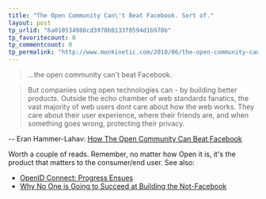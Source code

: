 ```yaml
---
title: "The Open Community Can\'t Beat Facebook. Sort of."
layout: post
tp_urlid: "6a010534988cd3970b0133f0594d1b970b"
tp_favoritecount: 0
tp_commentcount: 0
tp_permalink: "http://www.monkinetic.com/2010/06/the-open-community-cant-beat-facebook.html"
---
```

>...the open community can't beat Facebook.

>But companies using open technologies can - by building better products. Outside the echo chamber of web standards fanatics, the vast majority of web users dont care about how the web works. They care about their user experience, where their friends are, and when something goes wrong, protecting their privacy.

-- Eran Hammer-Lahav: [How The Open Community Can Beat Facebook](http://hueniverse.com/2010/06/how-the-open-community-can-beat-facebook/)

Worth a couple of reads. Remember, no matter how Open it is, it's the product that matters to the consumer/end user. See also:

* [OpenID Connect: Progress Ensues](http://www.monkinetic.com/2010/05/openid-connect-progress-ensues.html)
* [Why No One is Going to Succeed at Building the Not-Facebook](http://www.monkinetic.com/2010/05/why-no-one-is-going-to-succeed-at-building-the-notfacebook.html)
